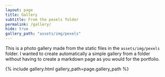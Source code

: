 ```yaml
---
layout: page
title: Gallery
subtitle: From the pexels folder
permalink: /gallery/
hide: true
gallery_path: "assets/img/pexels"
---
```


This is a photo gallery made from the static files in the `assets/img/pexels` folder. 
I wanted to create automatically a simple gallery from a folder without having to create a markdown page as you would for the portfolio.


{% include gallery.html gallery_path=page.gallery_path %}
